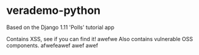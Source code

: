 # verademo-python

Based on the Django 1.11 'Polls' tutorial app

Contains XSS, see if you can find it!
awefwe
Also contains vulnerable OSS components.
afwefeawef
awef
awef
